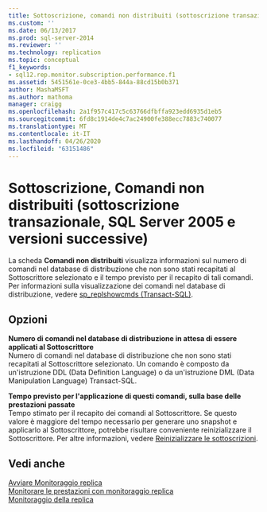 ```yaml
---
title: Sottoscrizione, comandi non distribuiti (sottoscrizione transazionale, SQL Server 2005 e versioni successive) | Microsoft Docs
ms.custom: ''
ms.date: 06/13/2017
ms.prod: sql-server-2014
ms.reviewer: ''
ms.technology: replication
ms.topic: conceptual
f1_keywords:
- sql12.rep.monitor.subscription.performance.f1
ms.assetid: 5451561e-0ce3-4bb5-844a-88cd15b0b371
author: MashaMSFT
ms.author: mathoma
manager: craigg
ms.openlocfilehash: 2a1f957c417c5c63766dfbffa923edd6935d1eb5
ms.sourcegitcommit: 6fd8c1914de4c7ac24900fe388ecc7883c740077
ms.translationtype: MT
ms.contentlocale: it-IT
ms.lasthandoff: 04/26/2020
ms.locfileid: "63151486"
---
```

# <a name="subscription-undistributed-commands-transactional-subscription-sql-server-2005-and-later"></a>Sottoscrizione, Comandi non distribuiti (sottoscrizione transazionale, SQL Server 2005 e versioni successive)
  La scheda **Comandi non distribuiti** visualizza informazioni sul numero di comandi nel database di distribuzione che non sono stati recapitati al Sottoscrittore selezionato e il tempo previsto per il recapito di tali comandi. Per informazioni sulla visualizzazione dei comandi nel database di distribuzione, vedere [sp_replshowcmds &#40;Transact-SQL&#41;](/sql/relational-databases/system-stored-procedures/sp-replshowcmds-transact-sql).  
  
## <a name="options"></a>Opzioni  
 **Numero di comandi nel database di distribuzione in attesa di essere applicati al Sottoscrittore**  
 Numero di comandi nel database di distribuzione che non sono stati recapitati al Sottoscrittore selezionato. Un comando è composto da un'istruzione DDL (Data Definition Language) o da un'istruzione DML (Data Manipulation Language) Transact-SQL.  
  
 **Tempo previsto per l'applicazione di questi comandi, sulla base delle prestazioni passate**  
 Tempo stimato per il recapito dei comandi al Sottoscrittore. Se questo valore è maggiore del tempo necessario per generare uno snapshot e applicarlo al Sottoscrittore, potrebbe risultare conveniente reinizializzare il Sottoscrittore. Per altre informazioni, vedere [Reinizializzare le sottoscrizioni](reinitialize-subscriptions.md).  
  
## <a name="see-also"></a>Vedi anche  
 [Avviare Monitoraggio replica](monitor/start-the-replication-monitor.md)   
 [Monitorare le prestazioni con monitoraggio replica](monitor/monitor-performance-with-replication-monitor.md)   
 [Monitoraggio della replica](monitoring-replication.md)  
  
  
